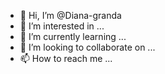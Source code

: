 - 👋 Hi, I’m @Diana-granda
- 👀 I’m interested in ...
- 🌱 I’m currently learning ...
- 💞️ I’m looking to collaborate on ...
- 📫 How to reach me ...

<!---
Diana-granda/Diana-granda is a ✨ special ✨ repository because its `README.md` (this file) appears on your GitHub profile.
You can click the Preview link to take a look at your changes.
--->
